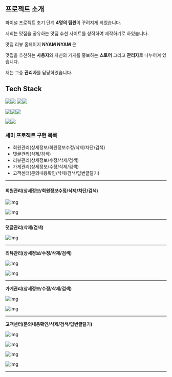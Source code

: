 ## 프로젝트 소개

파이널 프로젝트 초기 단계 **4명의 팀원**이 꾸려지게 되었습니다.

저희는 맛집을 공유하는 맛집 추천 사이트를 창작하여 제작하기로 하였습니다.



맛집 리뷰 홈페이지 **NYAM NYAM** 은

맛집을 추천하는 **사용자**와 자신의 가게를 홍보하는 **스토어** 그리고 **관리자**로 나누어져 있습니다.

저는 그중 **관리자**를 담당하였습니다.





## Tech Stack

<img src="https://img.shields.io/badge/JAVA-007396?style=flat-the-badge&logo=java&logoColor=white"><img src="https://img.shields.io/badge/oracle-F80000?style=flat-the-badge&logo=oracle&logoColor=white">
<img src="https://img.shields.io/badge/javascript-F7DF1E?style=flat-the-badge&logo=javascript&logoColor=black"><img src="https://img.shields.io/badge/jquery-0769AD?style=flat-the-badge&logo=jquery&logoColor=white">

<img src="https://img.shields.io/badge/html-E34F26?style=flat-the-badge&logo=html5&logoColor=white"><img src="https://img.shields.io/badge/css-1572B6?style=flat-the-badge&logo=css3&logoColor=white"><img src="https://img.shields.io/badge/bootstrap-7952B3?style=flat-the-badge&logo=bootstrap&logoColor=white">

<img src="https://img.shields.io/badge/github-181717?style=flat-the-badge&logo=github&logoColor=white"><img src="https://img.shields.io/badge/apache tomcat-F8DC75?style=flat-the-badge&logo=apachetomcat&logoColor=white">





### 세미 프로젝트 구현 목록

* 회원관리(상세정보/회원정보수정/삭제/차단/검색)
* 댓글관리(삭제/검색)
* 리뷰관리(상세정보/수정/삭제/검색)
* 가게관리(상세정보/수정/삭제/검색)
* 고객센터(문의내용확인/삭제/검색/답변글달기)













------

#### **회원관리(상세정보/회원정보수정/삭제/차단/검색)**

![img](https://lh5.googleusercontent.com/9MgTarRCAIbCd1zU_s_olYSgFnG6AFd-RdA53cGMLSRrzEwxtYtE9v6banOLXeKIDRHCzJ4QNEzSKeqj8e2ITJsohNuhY2LXBgbDVrfKPMsOQxX57RvgSaWsXvo4OkHJwn3i0cGEBUzGi-T6VLII004O-g)

![img](https://lh6.googleusercontent.com/OCzht070-djZj4zcWUruP_mkBJSV-YzqJcVvVrYvUZUhz0XExiGnQ87kYdnlo0aQ4p7P6MgFpD5b1dUYXVXGwrGd28yH94juaAfVcW8rShURHLj6ZmH38HqTL9S1_wO7GbDWqf7oXbkoz3LQrJeZLg)

------

**댓글관리(삭제/검색)**

![img](https://lh6.googleusercontent.com/2flDjyRrwmnVUg3aI2u_hIenLbX_gLcR5yWEHeuczL-l7LgRvYCU059b8_yS0jzAUO8ZJrR0Rvpd3DeJ8-GanPYg4t5urVobi9yFQkXCAUKUeWeYDFGiy1pC-tnMG_CBVGwk-OrJtzwMnaLWB2CX4Q)



------

**리뷰관리(상세정보/수정/삭제/검색)**

![img](https://lh4.googleusercontent.com/g6pZ3_Nyz48A_To0E9XWTUD9ZNqvNUKg9_sdw803pN7d2Rz_CR0V0ijaYw_1rsMf61eUfblJjTwyCgUjfx-jQ8r-D0oT-VpmFXT8dbTEoGEiuu_xoIms1-ZvCGEkdIqPAzaLzkcd9nV4sCer_A9gag)

![img](https://lh3.googleusercontent.com/lSJ1iwR6tEUzFjR0yfwau2rqs47pA-au_EABi20_FIO70H20keZo1dhIuGs2nEfvfJ7ahPa4dxV_VAqH_z_Fa3e1d-pHDtO1Yq4ehk10yVoqJXwMOCTryue3_AUBvXQf0Qcy8sKb9HdFY8_46BhMSw)

------

**가게관리(상세정보/수정/삭제/검색)**

![img](https://lh3.googleusercontent.com/LIUkD4QxXWJhy2tG82ArE9t3ap5ikydZuaoTWXy2La-lL-duB4i6atcPh6o7xUFMuuSAYl713wjg2plJN7ejmKBxYRKDAVOAj9r9AXcTf0a6MzwZxwocmdI7dBtRJySZSc9RUVqpvNH8IcO-VMnsfg)

![img](https://lh5.googleusercontent.com/Ln-WwiFSxl7RUSobA2Amue1Nyjo7ggjg1GA-vbHpnwA_P4ubGnwg4cc8-5MPhUxh40lITUyqQ833o22lcDD576R93B2q5RXM8YvYQ1fYvJmk3CA3D9sc3Y_W_VqtY7Q1eugc5b59Sj7KZqEGfEcLNA)

------

**고객센터(문의내용확인/삭제/검색/답변글달기)**

![img](https://lh3.googleusercontent.com/P80GGxi0wOG4AWF4w2J9ulIr4BAfSqzbJuNz_GrzoPpR6umkJxpujBTHXUD6vQ6oi3vM_zbQSbt5WM0Zrv0VmPw5VZPihEZdhONXO-K1KyqygvaETrLCJATIeZhCGNvQeiDOBXmvJtsv06T45tpQIg)

![img](https://lh5.googleusercontent.com/5HHhOpCdvEzhCijuLsSr70hVTWMLzvW6gjbSM9MLJMW2tUndiZZ3_mVEm3V2Fbwmi_5EVo75KXSHQ3GKpPUihdhfKreRACSuwt-JwpWgCuMS5jgXQUIyMDajwpYxO_FkHUgNlyPBqlYHs4wX_qnUxXYGTQ)

![img](https://lh5.googleusercontent.com/_n9P-rsUr1ayKqQdDu0MhIfJl7Lk1dDql0Q1vjTHBFfY3D1Ad6XbSWMgs5IelJMu6MRYlealP2a8aar7-YH9GOTSiSHSKxIICGrm1nZqFfdwPg9GDlDEWB3Rh0XJzunjif1aKqD_2yXQIjnFxUf8aL3J-g)

 ![img](https://lh5.googleusercontent.com/FO12kAZbFDMhSpZGWgmdBjt4xTDv4_p48MId9StaIgFcO6nkretwgw_Lo3Q_c9z6Mk8OaUJpE8ElyQCKvVuaw8IFR0nM5vftKL8fLn15h9BCe0olRMYHQNaXFvaLGylTwnojILr1a1SxiV7pWAEswTpYQw)

 

------



